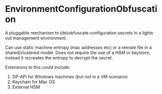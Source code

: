 # EnvironmentConfigurationObfuscation
A pluggable mechanism to (de)obfuscate configuration secrets in a lights out management environment.

Can use static machine entropy (mac addresses etc) or a remote file in a shared/clustered model. Does not require the use of a HSM or keystore, instead it recreates the entropy to decrypt the secret.

Extensions to this could include: 
1. DP-API for Windows machines (but not in a VM scenario)
2. Keychain for Mac OS
3. External HSM 
